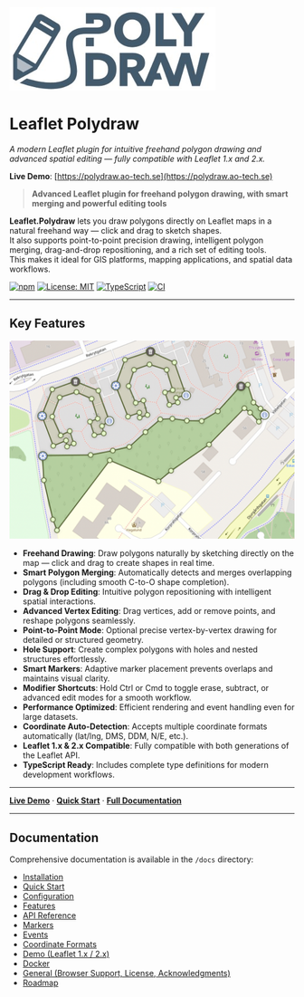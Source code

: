[![Leaflet Polydraw](https://raw.githubusercontent.com/AndreasOlausson/leaflet-polydraw/main/Leaflet.Polydraw/docs/images/logo.jpg)](https://github.com/AndreasOlausson/leaflet-polydraw)

# Leaflet Polydraw

_A modern Leaflet plugin for intuitive freehand polygon drawing and advanced spatial editing — fully compatible with Leaflet 1.x and 2.x._

**Live Demo**: [https://polydraw.ao-tech.se](https://polydraw.ao-tech.se)

> **Advanced Leaflet plugin for freehand polygon drawing, with smart merging and powerful editing tools**

**Leaflet.Polydraw** lets you draw polygons directly on Leaflet maps in a natural freehand way — click and drag to sketch shapes.  
It also supports point-to-point precision drawing, intelligent polygon merging, drag-and-drop repositioning, and a rich set of editing tools.  
This makes it ideal for GIS platforms, mapping applications, and spatial data workflows.

[![npm](https://img.shields.io/npm/v/leaflet-polydraw)](https://www.npmjs.com/package/leaflet-polydraw)
[![License: MIT](https://img.shields.io/badge/License-MIT-yellow.svg)](https://opensource.org/licenses/MIT)
[![TypeScript](https://img.shields.io/badge/TypeScript-Ready-blue.svg)](https://www.typescriptlang.org/)
[![CI](https://github.com/AndreasOlausson/leaflet-polydraw/actions/workflows/ci.yml/badge.svg)](https://github.com/AndreasOlausson/leaflet-polydraw/actions/workflows/ci.yml)

---

## Key Features

[![Feature Overview](https://raw.githubusercontent.com/AndreasOlausson/leaflet-polydraw/main/Leaflet.Polydraw/docs/images/feature-overview.png)](https://raw.githubusercontent.com/AndreasOlausson/leaflet-polydraw/main/Leaflet.Polydraw/docs/images/feature-overview.png)

- **Freehand Drawing**: Draw polygons naturally by sketching directly on the map — click and drag to create shapes in real time.
- **Smart Polygon Merging**: Automatically detects and merges overlapping polygons (including smooth C-to-O shape completion).
- **Drag & Drop Editing**: Intuitive polygon repositioning with intelligent spatial interactions.
- **Advanced Vertex Editing**: Drag vertices, add or remove points, and reshape polygons seamlessly.
- **Point-to-Point Mode**: Optional precise vertex-by-vertex drawing for detailed or structured geometry.
- **Hole Support**: Create complex polygons with holes and nested structures effortlessly.
- **Smart Markers**: Adaptive marker placement prevents overlaps and maintains visual clarity.
- **Modifier Shortcuts**: Hold Ctrl or Cmd to toggle erase, subtract, or advanced edit modes for a smooth workflow.
- **Performance Optimized**: Efficient rendering and event handling even for large datasets.
- **Coordinate Auto-Detection**: Accepts multiple coordinate formats automatically (lat/lng, DMS, DDM, N/E, etc.).
- **Leaflet 1.x & 2.x Compatible**: Fully compatible with both generations of the Leaflet API.
- **TypeScript Ready**: Includes complete type definitions for modern development workflows.

---

**[Live Demo](https://polydraw.ao-tech.se)** · **[Quick Start](https://github.com/AndreasOlausson/leaflet-polydraw/blob/main/docs/QUICK_START.md)** · **[Full Documentation](https://github.com/AndreasOlausson/leaflet-polydraw/tree/main/docs)**

---

## Documentation

Comprehensive documentation is available in the `/docs` directory:

- [Installation](https://github.com/AndreasOlausson/leaflet-polydraw/blob/main/docs/INSTALLATION.md)
- [Quick Start](https://github.com/AndreasOlausson/leaflet-polydraw/blob/main/docs/QUICK_START.md)
- [Configuration](https://github.com/AndreasOlausson/leaflet-polydraw/blob/main/docs/CONFIGURATION.md)
- [Features](https://github.com/AndreasOlausson/leaflet-polydraw/blob/main/docs/FEATURES.md)
- [API Reference](https://github.com/AndreasOlausson/leaflet-polydraw/blob/main/docs/API.md)
- [Markers](https://github.com/AndreasOlausson/leaflet-polydraw/blob/main/docs/MARKERS.md)
- [Events](https://github.com/AndreasOlausson/leaflet-polydraw/blob/main/docs/EVENTS.md)
- [Coordinate Formats](https://github.com/AndreasOlausson/leaflet-polydraw/blob/main/docs/COORDINATES.md)
- [Demo (Leaflet 1.x / 2.x)](https://github.com/AndreasOlausson/leaflet-polydraw/blob/main/docs/DEMO.md)
- [Docker](https://github.com/AndreasOlausson/leaflet-polydraw/blob/main/docs/DOCKER.md)
- [General (Browser Support, License, Acknowledgments)](https://github.com/AndreasOlausson/leaflet-polydraw/blob/main/docs/GENERAL.md)
- [Roadmap](https://github.com/AndreasOlausson/leaflet-polydraw/blob/main/docs/ROADMAP.md)
